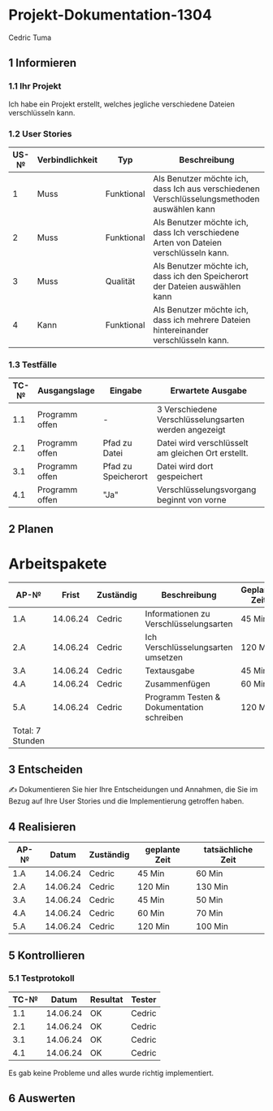 # Projekt-Dokumentation-1304



Cedric Tuma

## 1 Informieren

### 1.1 Ihr Projekt

Ich habe ein Projekt erstellt, welches jegliche verschiedene Dateien verschlüsseln kann.

### 1.2 User Stories

| US-№ | Verbindlichkeit | Typ  | Beschreibung                       |
| ---- | --------------- | ---- | ---------------------------------- |
| 1    | Muss            | Funktional | Als Benutzer möchte ich, dass Ich aus verschiedenen Verschlüsselungsmethoden auswählen kann |
| 2    | Muss            | Funktional | Als Benutzer möchte ich, dass Ich verschiedene Arten von Dateien verschlüsseln kann. |
| 3    | Muss            | Qualität  | Als Benutzer möchte ich, dass ich den Speicherort der Dateien auswählen kann |
| 4    | Kann            | Funktional | Als Benutzer möchte ich, dass ich mehrere Dateien hintereinander verschlüsseln kann. |



### 1.3 Testfälle

| TC-№ | Ausgangslage | Eingabe | Erwartete Ausgabe |
| ----- | ------------ | ------- | ----------------- |
| 1.1  | Programm offen | - | 3 Verschiedene Verschlüsselungsarten werden angezeigt |
| 2.1  | Programm offen | Pfad zu Datei | Datei wird verschlüsselt am gleichen Ort erstellt. |
| 3.1  | Programm offen | Pfad zu Speicherort | Datei wird dort gespeichert |
| 4.1  | Programm offen | "Ja" | Verschlüsselungsvorgang beginnt von vorne |



## 2 Planen

# Arbeitspakete

| AP-№ | Frist | Zuständig | Beschreibung | Geplante Zeit |
| ---- | ----- | --------- | ------------ | ------------- |
| 1.A  | 14.06.24 | Cedric | Informationen zu Verschlüsselungsarten | 45 Min |
| 2.A  | 14.06.24 | Cedric | Ich Verschlüsselungsarten umsetzen | 120 Min |
| 3.A  | 14.06.24 | Cedric | Textausgabe | 45 Min |
| 4.A  | 14.06.24 | Cedric | Zusammenfügen | 60 Min |
| 5.A  | 14.06.24 | Cedric | Programm Testen & Dokumentation schreiben | 120 Min |
|Total: 7 Stunden| | | | |



## 3 Entscheiden

✍️ Dokumentieren Sie hier Ihre Entscheidungen und Annahmen, die Sie im Bezug auf Ihre User Stories und die Implementierung getroffen haben.

## 4 Realisieren

| AP-№ | Datum | Zuständig | geplante Zeit | tatsächliche Zeit |
| ---- | ----- | --------- | ------------- | ----------------- |
| 1.A | 14.06.24 | Cedric |  45 Min | 60 Min |
| 2.A | 14.06.24 | Cedric |  120 Min | 130 Min |
| 3.A | 14.06.24 | Cedric |  45 Min | 50 Min |
| 4.A | 14.06.24 | Cedric |  60 Min | 70 Min |
| 5.A | 14.06.24 | Cedric | 120 Min | 100 Min |




## 5 Kontrollieren

### 5.1 Testprotokoll

| TC-№ | Datum | Resultat | Tester |
| ---- | ----- | -------- | ------ |
| 1.1  | 14.06.24 | OK | Cedric |
| 2.1  | 14.06.24 | OK | Cedric |
| 3.1  | 14.06.24 | OK | Cedric |
| 4.1  | 14.06.24 | OK | Cedric |

Es gab keine Probleme und alles wurde richtig implementiert.


## 6 Auswerten

